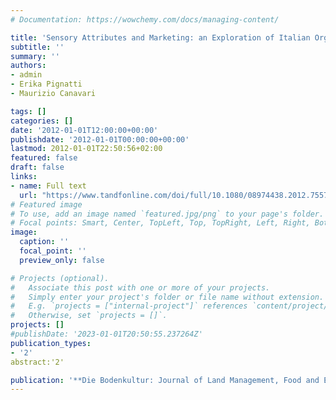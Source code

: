 ```yaml
---
# Documentation: https://wowchemy.com/docs/managing-content/

title: 'Sensory Attributes and Marketing: an Exploration of Italian Organic Producers Perspective'
subtitle: ''
summary: ''
authors:
- admin 
- Erika Pignatti
- Maurizio Canavari 

tags: []
categories: []
date: '2012-01-01T12:00:00+00:00'
publishdate: '2012-01-01T00:00:00+00:00'
lastmod: 2012-01-01T22:50:56+02:00
featured: false
draft: false
links: 
- name: Full text
  url: "https://www.tandfonline.com/doi/full/10.1080/08974438.2012.755718"
# Featured image
# To use, add an image named `featured.jpg/png` to your page's folder.
# Focal points: Smart, Center, TopLeft, Top, TopRight, Left, Right, BottomLeft, Bottom, BottomRight.
image:
  caption: ''
  focal_point: ''
  preview_only: false

# Projects (optional).
#   Associate this post with one or more of your projects.
#   Simply enter your project's folder or file name without extension.
#   E.g. `projects = ["internal-project"]` references `content/project/deep-learning/index.md`.
#   Otherwise, set `projects = []`.
projects: []
#publishDate: '2023-01-01T20:50:55.237264Z'
publication_types: 
- '2'
abstract:'2'

publication: '**Die Bodenkultur: Journal of Land Management, Food and Environment**'
---
```

